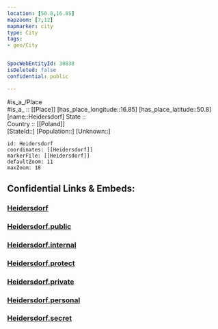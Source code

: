 ```yaml
---
location: [50.8,16.85] 
mapzoom: [7,12] 
mapmarker: city 
type: City
tags:
- geo/City


SpocWebEntityId: 30838
isDeleted: false
confidential: public

---
```

#is_a_/Place  
#is_a_ :: [[Place]] 
[has_place_longitude::16.85] 
[has_place_latitude::50.8] 
[name::Heidersdorf] 
State ::  
Country :: [[Poland]]  
[StateId::] 
[Population::] 
[Unknown::] 


```leaflet
id: Heidersdorf
coordinates: [[Heidersdorf]] 
markerFile: [[Heidersdorf]] 
defaultZoom: 11 
maxZoom: 18
```


## Confidential Links & Embeds: 

### [Heidersdorf](/_Standards/Earth/Continent/Europe/Europe~East/Poland/Provinces~Poland/Lower_Silesian/City/Heidersdorf.md) 

### [Heidersdorf.public](/_public/Earth/Continent/Europe/Europe~East/Poland/Provinces~Poland/Lower_Silesian/City/Heidersdorf.public.md) 

### [Heidersdorf.internal](/_internal/Earth/Continent/Europe/Europe~East/Poland/Provinces~Poland/Lower_Silesian/City/Heidersdorf.internal.md) 

### [Heidersdorf.protect](/_protect/Earth/Continent/Europe/Europe~East/Poland/Provinces~Poland/Lower_Silesian/City/Heidersdorf.protect.md) 

### [Heidersdorf.private](/_private/Earth/Continent/Europe/Europe~East/Poland/Provinces~Poland/Lower_Silesian/City/Heidersdorf.private.md) 

### [Heidersdorf.personal](/_personal/Earth/Continent/Europe/Europe~East/Poland/Provinces~Poland/Lower_Silesian/City/Heidersdorf.personal.md) 

### [Heidersdorf.secret](/_secret/Earth/Continent/Europe/Europe~East/Poland/Provinces~Poland/Lower_Silesian/City/Heidersdorf.secret.md)

